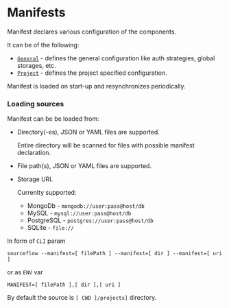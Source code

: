 # Manifests

Manifest declares various configuration of the components.

It can be of the following:
* [`General`](manifests.general.md) - defines the general configuration like auth strategies, global storages, etc.
* [`Project`](manifests.project.md) - defines the project specified configuration.

Manifest is loaded on start-up and resynchronizes periodically.

### Loading sources

Manifest can be be loaded from:
* Directory(-es), JSON or YAML files are supported.

  Entire directory will be scanned for files with possible manifest declaration.
* File path(s), JSON or YAML files are supported.
* Storage URI.

  Currenlty supported:
    * MongoDb - `mongodb://user:pass@host/db`
    * MySQL - `mysql://user:pass@host/db`
    * PostgreSQL - `postgres://user:pass@host/db`
    * SQLite - `file://`

In form of `CLI` param
  ```
  sourceflow --manifest=[ filePath ] --manifest=[ dir ] --manifest=[ uri ]
  ```
or as `ENV` var
  ```
  MANIFEST=[ filePath ],[ dir ],[ uri ]
  ```
By default the source is `[ CWD ]/projects]` directory.
